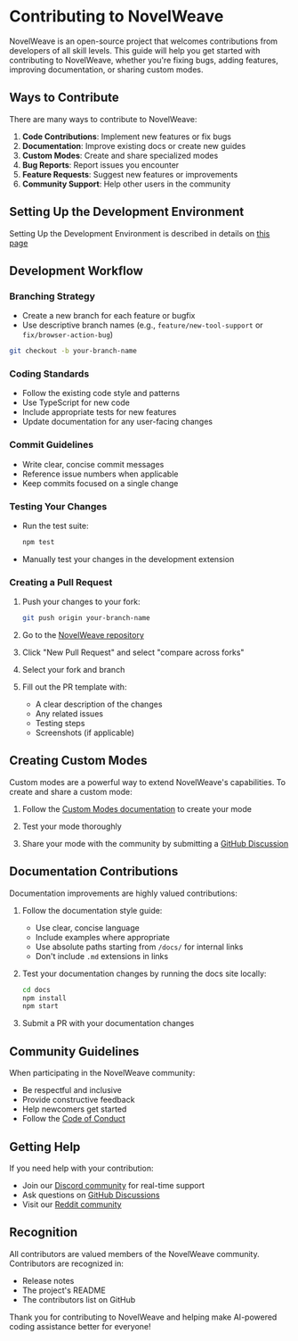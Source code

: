 # Contributing to NovelWeave

NovelWeave is an open-source project that welcomes contributions from developers of all skill levels. This guide will help you get started with contributing to NovelWeave, whether you're fixing bugs, adding features, improving documentation, or sharing custom modes.

## Ways to Contribute

There are many ways to contribute to NovelWeave:

1. **Code Contributions**: Implement new features or fix bugs
2. **Documentation**: Improve existing docs or create new guides
3. **Custom Modes**: Create and share specialized modes
4. **Bug Reports**: Report issues you encounter
5. **Feature Requests**: Suggest new features or improvements
6. **Community Support**: Help other users in the community

## Setting Up the Development Environment

Setting Up the Development Environment is described in details on [this page](/docs/extending/development-environment.md)

## Development Workflow

### Branching Strategy

- Create a new branch for each feature or bugfix
- Use descriptive branch names (e.g., `feature/new-tool-support` or `fix/browser-action-bug`)

```bash
git checkout -b your-branch-name
```

### Coding Standards

- Follow the existing code style and patterns
- Use TypeScript for new code
- Include appropriate tests for new features
- Update documentation for any user-facing changes

### Commit Guidelines

- Write clear, concise commit messages
- Reference issue numbers when applicable
- Keep commits focused on a single change

### Testing Your Changes

- Run the test suite:
    ```bash
    npm test
    ```
- Manually test your changes in the development extension

### Creating a Pull Request

1. Push your changes to your fork:

    ```bash
    git push origin your-branch-name
    ```

2. Go to the [NovelWeave repository](https://github.com/NovelWeave-Org/novelweave)

3. Click "New Pull Request" and select "compare across forks"

4. Select your fork and branch

5. Fill out the PR template with:
    - A clear description of the changes
    - Any related issues
    - Testing steps
    - Screenshots (if applicable)

## Creating Custom Modes

Custom modes are a powerful way to extend NovelWeave's capabilities. To create and share a custom mode:

1. Follow the [Custom Modes documentation](/features/custom-modes) to create your mode

2. Test your mode thoroughly

3. Share your mode with the community by submitting a [GitHub Discussion](https://github.com/NovelWeave-Org/novelweave/discussions)

## Documentation Contributions

Documentation improvements are highly valued contributions:

1. Follow the documentation style guide:

    - Use clear, concise language
    - Include examples where appropriate
    - Use absolute paths starting from `/docs/` for internal links
    - Don't include `.md` extensions in links

2. Test your documentation changes by running the docs site locally:

    ```bash
    cd docs
    npm install
    npm start
    ```

3. Submit a PR with your documentation changes

## Community Guidelines

When participating in the NovelWeave community:

- Be respectful and inclusive
- Provide constructive feedback
- Help newcomers get started
- Follow the [Code of Conduct](https://github.com/NovelWeave-Org/novelweave/blob/main/CODE_OF_CONDUCT.md)

## Getting Help

If you need help with your contribution:

- Join our [Discord community](https://novelweave.ai/discord) for real-time support
- Ask questions on [GitHub Discussions](https://github.com/NovelWeave-Org/novelweave/discussions)
- Visit our [Reddit community](https://www.reddit.com/r/NovelWeave)

## Recognition

All contributors are valued members of the NovelWeave community. Contributors are recognized in:

- Release notes
- The project's README
- The contributors list on GitHub

Thank you for contributing to NovelWeave and helping make AI-powered coding assistance better for everyone!

